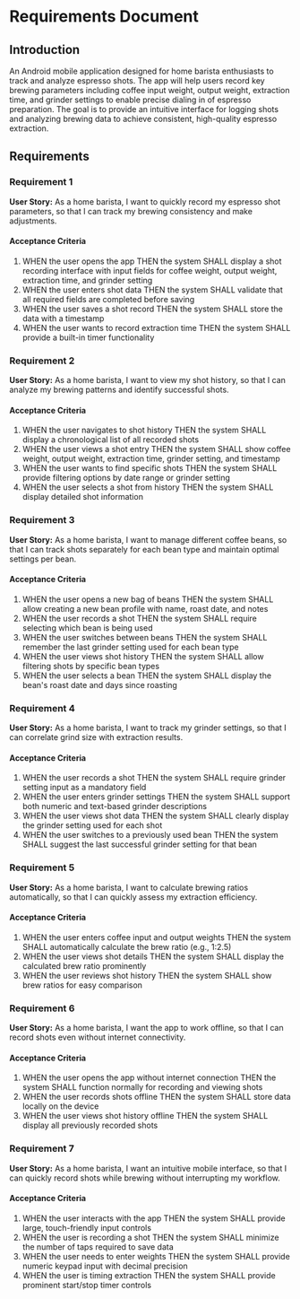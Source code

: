 # Requirements Document

## Introduction

An Android mobile application designed for home barista enthusiasts to track and analyze espresso shots. The app will help users record key brewing parameters including coffee input weight, output weight, extraction time, and grinder settings to enable precise dialing in of espresso preparation. The goal is to provide an intuitive interface for logging shots and analyzing brewing data to achieve consistent, high-quality espresso extraction.

## Requirements

### Requirement 1

**User Story:** As a home barista, I want to quickly record my espresso shot parameters, so that I can track my brewing consistency and make adjustments.

#### Acceptance Criteria

1. WHEN the user opens the app THEN the system SHALL display a shot recording interface with input fields for coffee weight, output weight, extraction time, and grinder setting
2. WHEN the user enters shot data THEN the system SHALL validate that all required fields are completed before saving
3. WHEN the user saves a shot record THEN the system SHALL store the data with a timestamp
4. WHEN the user wants to record extraction time THEN the system SHALL provide a built-in timer functionality

### Requirement 2

**User Story:** As a home barista, I want to view my shot history, so that I can analyze my brewing patterns and identify successful shots.

#### Acceptance Criteria

1. WHEN the user navigates to shot history THEN the system SHALL display a chronological list of all recorded shots
2. WHEN the user views a shot entry THEN the system SHALL show coffee weight, output weight, extraction time, grinder setting, and timestamp
3. WHEN the user wants to find specific shots THEN the system SHALL provide filtering options by date range or grinder setting
4. WHEN the user selects a shot from history THEN the system SHALL display detailed shot information

### Requirement 3

**User Story:** As a home barista, I want to manage different coffee beans, so that I can track shots separately for each bean type and maintain optimal settings per bean.

#### Acceptance Criteria

1. WHEN the user opens a new bag of beans THEN the system SHALL allow creating a new bean profile with name, roast date, and notes
2. WHEN the user records a shot THEN the system SHALL require selecting which bean is being used
3. WHEN the user switches between beans THEN the system SHALL remember the last grinder setting used for each bean type
4. WHEN the user views shot history THEN the system SHALL allow filtering shots by specific bean types
5. WHEN the user selects a bean THEN the system SHALL display the bean's roast date and days since roasting

### Requirement 4

**User Story:** As a home barista, I want to track my grinder settings, so that I can correlate grind size with extraction results.

#### Acceptance Criteria

1. WHEN the user records a shot THEN the system SHALL require grinder setting input as a mandatory field
2. WHEN the user enters grinder settings THEN the system SHALL support both numeric and text-based grinder descriptions
3. WHEN the user views shot data THEN the system SHALL clearly display the grinder setting used for each shot
4. WHEN the user switches to a previously used bean THEN the system SHALL suggest the last successful grinder setting for that bean

### Requirement 5

**User Story:** As a home barista, I want to calculate brewing ratios automatically, so that I can quickly assess my extraction efficiency.

#### Acceptance Criteria

1. WHEN the user enters coffee input and output weights THEN the system SHALL automatically calculate the brew ratio (e.g., 1:2.5)
2. WHEN the user views shot details THEN the system SHALL display the calculated brew ratio prominently
3. WHEN the user reviews shot history THEN the system SHALL show brew ratios for easy comparison

### Requirement 6

**User Story:** As a home barista, I want the app to work offline, so that I can record shots even without internet connectivity.

#### Acceptance Criteria

1. WHEN the user opens the app without internet connection THEN the system SHALL function normally for recording and viewing shots
2. WHEN the user records shots offline THEN the system SHALL store data locally on the device
3. WHEN the user views shot history offline THEN the system SHALL display all previously recorded shots

### Requirement 7

**User Story:** As a home barista, I want an intuitive mobile interface, so that I can quickly record shots while brewing without interrupting my workflow.

#### Acceptance Criteria

1. WHEN the user interacts with the app THEN the system SHALL provide large, touch-friendly input controls
2. WHEN the user is recording a shot THEN the system SHALL minimize the number of taps required to save data
3. WHEN the user needs to enter weights THEN the system SHALL provide numeric keypad input with decimal precision
4. WHEN the user is timing extraction THEN the system SHALL provide prominent start/stop timer controls
